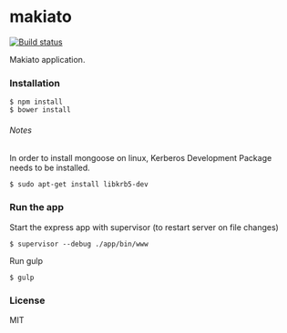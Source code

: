 # makiato 
[![Build status](https://travis-ci.org/victorzki/makiato.svg?branch=master)](https://travis-ci.org/victorzki/makiato)

Makiato application.

### Installation
```
$ npm install
$ bower install
```

###### Notes
In order to install mongoose on linux, Kerberos Development Package needs to be installed.
```
$ sudo apt-get install libkrb5-dev
```

### Run the app
Start the express app with supervisor (to restart server on file changes)
```
$ supervisor --debug ./app/bin/www
```

Run gulp
```
$ gulp
```

### License
MIT
